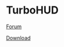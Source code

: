 # TurboHUD

[Forum](https://www.ownedcore.com/forums/diablo-3/turbohud/)

[Download](https://www89.zippyshare.com/d/Zgwn5Nqs/231202/TurboHUD%2019.6.2.0%20%28v9.0%29%20STABLE%20for%20Diablo%20III%202.6.5.58979%20%2864%20bit%29.zip)